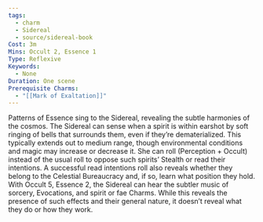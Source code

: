 ```yaml
---
tags:
  - charm
  - Sidereal
  - source/sidereal-book
Cost: 3m
Mins: Occult 2, Essence 1
Type: Reflexive
Keywords:
  - None
Duration: One scene
Prerequisite Charms:
  - "[[Mark of Exaltation]]"
---
```

Patterns of Essence sing to the Sidereal, revealing the subtle harmonies of the cosmos. The Sidereal can sense when a spirit is within earshot by soft ringing of bells that surrounds them, even if they’re dematerialized. This typically extends out to medium range, though environmental conditions and magic may increase or decrease it. She can roll (Perception + Occult) instead of the usual roll to oppose such spirits’ Stealth or read their intentions. A successful read intentions roll also reveals whether they belong to the Celestial Bureaucracy and, if so, learn what position they hold. With Occult 5, Essence 2, the Sidereal can hear the subtler music of sorcery, Evocations, and spirit or fae Charms. While this reveals the presence of such effects and their general nature, it doesn’t reveal what they do or how they work.